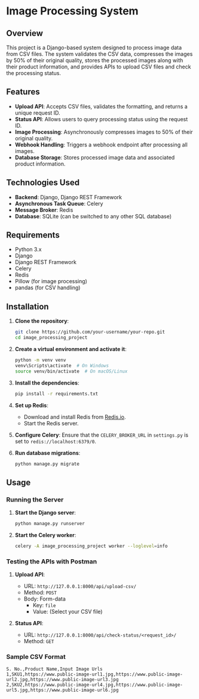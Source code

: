 # Image Processing System

## Overview

This project is a Django-based system designed to process image data from CSV files. The system validates the CSV data, compresses the images by 50% of their original quality, stores the processed images along with their product information, and provides APIs to upload CSV files and check the processing status.

## Features

- **Upload API**: Accepts CSV files, validates the formatting, and returns a unique request ID.
- **Status API**: Allows users to query processing status using the request ID.
- **Image Processing**: Asynchronously compresses images to 50% of their original quality.
- **Webhook Handling**: Triggers a webhook endpoint after processing all images.
- **Database Storage**: Stores processed image data and associated product information.

## Technologies Used

- **Backend**: Django, Django REST Framework
- **Asynchronous Task Queue**: Celery
- **Message Broker**: Redis
- **Database**: SQLite (can be switched to any other SQL database)

## Requirements

- Python 3.x
- Django
- Django REST Framework
- Celery
- Redis
- Pillow (for image processing)
- pandas (for CSV handling)

## Installation

1. **Clone the repository**:
    ```sh
    git clone https://github.com/your-username/your-repo.git
    cd image_processing_project
    ```

2. **Create a virtual environment and activate it**:
    ```sh
    python -m venv venv
    venv\Scripts\activate  # On Windows
    source venv/bin/activate  # On macOS/Linux
    ```

3. **Install the dependencies**:
    ```sh
    pip install -r requirements.txt
    ```

4. **Set up Redis**:
    - Download and install Redis from [Redis.io](https://redis.io/download).
    - Start the Redis server.

5. **Configure Celery**:
    Ensure that the `CELERY_BROKER_URL` in `settings.py` is set to `redis://localhost:6379/0`.

6. **Run database migrations**:
    ```sh
    python manage.py migrate
    ```

## Usage

### Running the Server

1. **Start the Django server**:
    ```sh
    python manage.py runserver
    ```

2. **Start the Celery worker**:
    ```sh
    celery -A image_processing_project worker --loglevel=info
    ```

### Testing the APIs with Postman

1. **Upload API**:
    - URL: `http://127.0.0.1:8000/api/upload-csv/`
    - Method: `POST`
    - Body: Form-data
        - Key: `file`
        - Value: (Select your CSV file)

2. **Status API**:
    - URL: `http://127.0.0.1:8000/api/check-status/<request_id>/`
    - Method: `GET`

### Sample CSV Format

```csv
S. No.,Product Name,Input Image Urls
1,SKU1,https://www.public-image-url1.jpg,https://www.public-image-url2.jpg,https://www.public-image-url3.jpg
2,SKU2,https://www.public-image-url4.jpg,https://www.public-image-url5.jpg,https://www.public-image-url6.jpg
